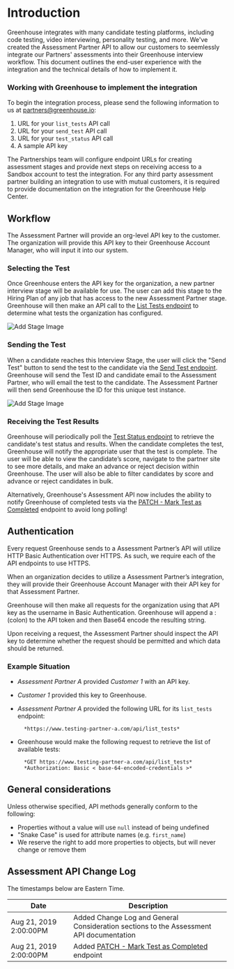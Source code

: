 # Introduction

Greenhouse integrates with many candidate testing platforms, including code testing, video interviewing, personality testing, and more. We've created the Assessment Partner API to allow our customers to seemlessly integrate our Partners' assessments into their Greenhouse interview workflow. This document outlines the end-user experience with the integration and the technical details of how to implement it.

### Working with Greenhouse to implement the integration

To begin the integration process, please send the following information to us at partners@greenhouse.io:

1. URL for your `list_tests` API call
2. URL for your `send_test` API call
3. URL for your `test_status` API call
4. A sample API key

The Partnerships team will configure endpoint URLs for creating assessment stages and provide next steps on receiving access to a Sandbox account to test the integration. For any third party assessment partner building an integration to use with mutual customers, it is required to provide documentation on the integration for the Greenhouse Help Center.

## Workflow

The Assessment Partner will provide an org-level API key to the customer. The organization will provide this API key to their Greenhouse Account Manager, who will input it into our system.

### Selecting the Test

Once Greenhouse enters the API key for the organization, a new partner interview stage will be available for use. The user can add this stage to the Hiring Plan of any job that has access to the new Assessment Partner stage. Greenhouse will then make an API call to the [List Tests endpoint](#list-tests) to determine what tests the organization has configured.

<img src="/images/add-stage.png" alt="Add Stage Image">

### Sending the Test

When a candidate reaches this Interview Stage, the user will click the "Send Test" button to send the test to the candidate via the [Send Test endpoint](#send-test). Greenhouse will send the Test ID and candidate email to the Assessment Partner, who will email the test to the candidate. The Assessment Partner will then send Greenhouse the ID for this unique test instance.

<img src="/images/send-test.png" alt="Add Stage Image">

### Receiving the Test Results

Greenhouse will periodically poll the [Test Status endpoint](#test-status) to retrieve the candidate's test status and results. When the candidate completes the test, Greenhouse will notify the appropriate user that the test is complete. The user will be able to view the candidate’s score, navigate to the partner site to see more details, and make an advance or reject decision within Greenhouse. The user will also be able to filter candidates by score and advance or reject candidates in bulk.

Alternatively, Greenhouse's Assessment API now includes the ability to notify Greenhouse of completed tests via the [PATCH - Mark Test as Completed](#patch-mark-test-as-completed) endpoint to avoid long polling!

## Authentication

Every request Greenhouse sends to a Assessment Partner’s API will utilize HTTP Basic Authentication over HTTPS. As such, we require each of the API endpoints to use HTTPS.

When an organization decides to utilize a Assessment Partner’s integration, they will provide their Greenhouse Account Manager with their API key for that Assessment Partner.

Greenhouse will then make all requests for the organization using that API key as the username in Basic Authentication. Greenhouse will append a : (colon) to the API token and then Base64 encode the resulting string.

Upon receiving a request, the Assessment Partner should inspect the API key to determine whether the request should be permitted and which data should be returned.

### Example Situation

- _Assessment Partner A_ provided _Customer 1_ with an API key.
- _Customer 1_ provided this key to Greenhouse.
- _Assessment Partner A_ provided the following URL for its `list_tests` endpoint:

      	*https://www.testing-partner-a.com/api/list_tests*

- Greenhouse would make the following request to retrieve the list of available tests:

      	*GET https://www.testing-partner-a.com/api/list_tests*
      	*Authorization: Basic < base-64-encoded-credentials >*

## General considerations

Unless otherwise specified, API methods generally conform to the following:

- Properties without a value will use `null` instead of being undefined
- "Snake Case" is used for attribute names (e.g. `first_name`)
- We reserve the right to add more properties to objects, but will never change or remove them

## Assessment API Change Log

The timestamps below are Eastern Time.

| Date                   | Description                                                                             |
| ---------------------- | --------------------------------------------------------------------------------------- |
| Aug 21, 2019 2:00:00PM | Added Change Log and General Consideration sections to the Assessment API documentation |
| Aug 21, 2019 2:00:00PM | Added [PATCH - Mark Test as Completed](#patch-mark-test-as-completed) endpoint          |
